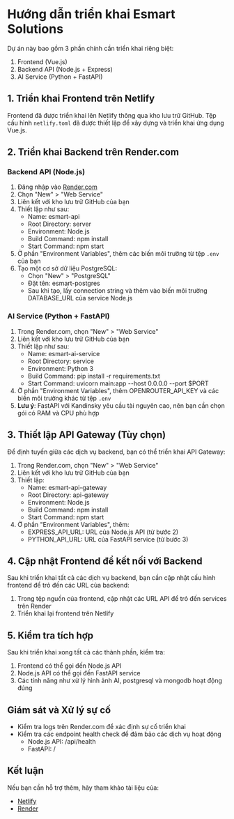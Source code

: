 # Hướng dẫn triển khai Esmart Solutions

Dự án này bao gồm 3 phần chính cần triển khai riêng biệt:

1. Frontend (Vue.js)
2. Backend API (Node.js + Express)
3. AI Service (Python + FastAPI)

## 1. Triển khai Frontend trên Netlify

Frontend đã được triển khai lên Netlify thông qua kho lưu trữ GitHub. Tệp cấu hình `netlify.toml` đã được thiết lập để xây dựng và triển khai ứng dụng Vue.js.

## 2. Triển khai Backend trên Render.com

### Backend API (Node.js)

1. Đăng nhập vào [Render.com](https://render.com)
2. Chọn "New" > "Web Service"
3. Liên kết với kho lưu trữ GitHub của bạn
4. Thiết lập như sau:
   - Name: esmart-api
   - Root Directory: server
   - Environment: Node.js
   - Build Command: npm install
   - Start Command: npm start
5. Ở phần "Environment Variables", thêm các biến môi trường từ tệp `.env` của bạn
6. Tạo một cơ sở dữ liệu PostgreSQL:
   - Chọn "New" > "PostgreSQL"
   - Đặt tên: esmart-postgres
   - Sau khi tạo, lấy connection string và thêm vào biến môi trường DATABASE_URL của service Node.js

### AI Service (Python + FastAPI)

1. Trong Render.com, chọn "New" > "Web Service"
2. Liên kết với kho lưu trữ GitHub của bạn
3. Thiết lập như sau:
   - Name: esmart-ai-service
   - Root Directory: service
   - Environment: Python 3
   - Build Command: pip install -r requirements.txt
   - Start Command: uvicorn main:app --host 0.0.0.0 --port $PORT
4. Ở phần "Environment Variables", thêm OPENROUTER_API_KEY và các biến môi trường khác từ tệp `.env`
5. **Lưu ý**: FastAPI với Kandinsky yêu cầu tài nguyên cao, nên bạn cần chọn gói có RAM và CPU phù hợp

## 3. Thiết lập API Gateway (Tùy chọn)

Để định tuyến giữa các dịch vụ backend, bạn có thể triển khai API Gateway:

1. Trong Render.com, chọn "New" > "Web Service"
2. Liên kết với kho lưu trữ GitHub của bạn
3. Thiết lập:
   - Name: esmart-api-gateway
   - Root Directory: api-gateway
   - Environment: Node.js
   - Build Command: npm install
   - Start Command: npm start
4. Ở phần "Environment Variables", thêm:
   - EXPRESS_API_URL: URL của Node.js API (từ bước 2)
   - PYTHON_API_URL: URL của FastAPI service (từ bước 3)

## 4. Cập nhật Frontend để kết nối với Backend

Sau khi triển khai tất cả các dịch vụ backend, bạn cần cập nhật cấu hình frontend để trỏ đến các URL của backend:

1. Trong tệp nguồn của frontend, cập nhật các URL API để trỏ đến services trên Render
2. Triển khai lại frontend trên Netlify

## 5. Kiểm tra tích hợp

Sau khi triển khai xong tất cả các thành phần, kiểm tra:

1. Frontend có thể gọi đến Node.js API
2. Node.js API có thể gọi đến FastAPI service
3. Các tính năng như xử lý hình ảnh AI, postgresql và mongodb hoạt động đúng

## Giám sát và Xử lý sự cố

- Kiểm tra logs trên Render.com để xác định sự cố triển khai
- Kiểm tra các endpoint health check để đảm bảo các dịch vụ hoạt động
  - Node.js API: /api/health
  - FastAPI: /

## Kết luận

Nếu bạn cần hỗ trợ thêm, hãy tham khảo tài liệu của:

- [Netlify](https://docs.netlify.com)
- [Render](https://render.com/docs)
